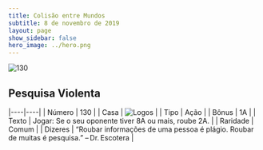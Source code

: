 ```yaml
---
title: Colisão entre Mundos
subtitle: 8 de novembro de 2019
layout: page
show_sidebar: false
hero_image: ../hero.png
---
```


![130](https://cdn.keyforgegame.com/media/card_front/pt/452_130_4CVRVXCGRV2_pt.png)

## Pesquisa Violenta

|----|----|
| Número | 130 |
| Casa | ![Logos](https://archonarcana.com/images/thumb/c/ce/Logos.png/22px-Logos.png "Logos") |
| Tipo | Ação |
| Bônus | 1A |
| Texto | Jogar: Se o seu oponente tiver 8A  ou mais, roube 2A. |
| Raridade | Comum |
| Dizeres | “Roubar informações de uma pessoa é plágio. Roubar de muitas é pesquisa.” – Dr. Escotera |
